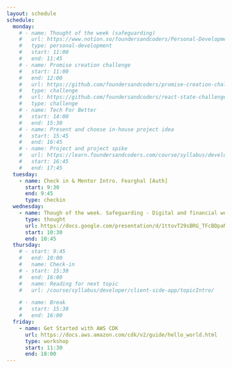 ```yaml
---
layout: schedule
schedule:
  monday:
    # - name: Thought of the week (safeguarding)
    #   url: https://www.notion.so/foundersandcoders/Personal-Development-91fe75c7e2cc4f989954108729a2c834
    #   type: personal-development
    #   start: 11:00
    #   end: 11:45
    # - name: Promise creation challenge
    #   start: 11:00
    #   end: 12:00
    #   url: https://github.com/foundersandcoders/promise-creation-challenge
    #   type: challenge
    #   url: https://github.com/foundersandcoders/react-state-challenge
    #   type: challenge
    # - name: Tech For Better
    #   start: 14:00
    #   end: 15:30
    # - name: Present and choose in-house project idea
    #   start: 15:45
    #   end: 16:45
    # - name: Project and project spike
    #   url: https://learn.foundersandcoders.com/course/syllabus/developer/client-side-app/project/#spike
    #   start: 16:45
    #   end: 17:45
  tuesday:
    - name: Check in & Mentor Intro. Fearghal [Auth]
      start: 9:30
      end: 9:45
      type: checkin
  wednesday:
    - name: Though of the week. Safeguarding - Digital and financial wellbeing
      type: thought
      url: https://docs.google.com/presentation/d/1ttovT29sBRG_TFcBDpaNy_BKaL-CW95mZbKZltqEeJc/edit#slide=id.g25e05124422_0_0
      start: 10:30
      end: 10:45
  thursday:
    # - start: 9:45
    #   end: 10:00
    #   name: Check-in
    # - start: 15:30
    #   end: 16:00
    #   name: Reading for next topic
    #   url: /course/syllabus/developer/client-side-app/topicIntro/

    # - name: Break
    #   start: 15:30
    #   end: 16:00
  friday:
    - name: Get Started with AWS CDK
      url: https://docs.aws.amazon.com/cdk/v2/guide/hello_world.html
      type: workshop
      start: 11:30
      end: 18:00
---
```

